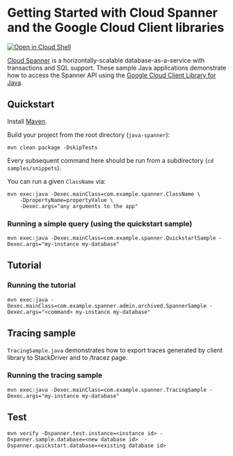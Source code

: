 # Getting Started with Cloud Spanner and the Google Cloud Client libraries

<a href="https://console.cloud.google.com/cloudshell/open?git_repo=https://github.com/googleapis/java-spanner&page=editor&open_in_editor=samples/README.md">
<img alt="Open in Cloud Shell" src ="http://gstatic.com/cloudssh/images/open-btn.png"></a>

[Cloud Spanner][Spanner] is a horizontally-scalable database-as-a-service
with transactions and SQL support.
These sample Java applications demonstrate how to access the Spanner API using
the [Google Cloud Client Library for Java][java-spanner].

[Spanner]: https://cloud.google.com/spanner/
[java-spanner]: https://github.com/googleapis/java-spanner

## Quickstart

Install [Maven](http://maven.apache.org/).

Build your project from the root directory (`java-spanner`):

    mvn clean package -DskipTests

Every subsequent command here should be run from a subdirectory (`cd samples/snippets`).

You can run a given `ClassName` via:

    mvn exec:java -Dexec.mainClass=com.example.spanner.ClassName \
        -DpropertyName=propertyValue \
        -Dexec.args="any arguments to the app"

### Running a simple query (using the quickstart sample)

    mvn exec:java -Dexec.mainClass=com.example.spanner.QuickstartSample -Dexec.args="my-instance my-database"

## Tutorial

### Running the tutorial
    mvn exec:java -Dexec.mainClass=com.example.spanner.admin.archived.SpannerSample -Dexec.args="<command> my-instance my-database"

## Tracing sample
`TracingSample.java` demonstrates how to export traces generated by client library to StackDriver and to /tracez page.

### Running the tracing sample
    mvn exec:java -Dexec.mainClass=com.example.spanner.TracingSample -Dexec.args="my-instance my-database"

## Test
    mvn verify -Dspanner.test.instance=<instance id> -Dspanner.sample.database=<new database id>  -Dspanner.quickstart.database=<existing database id>

